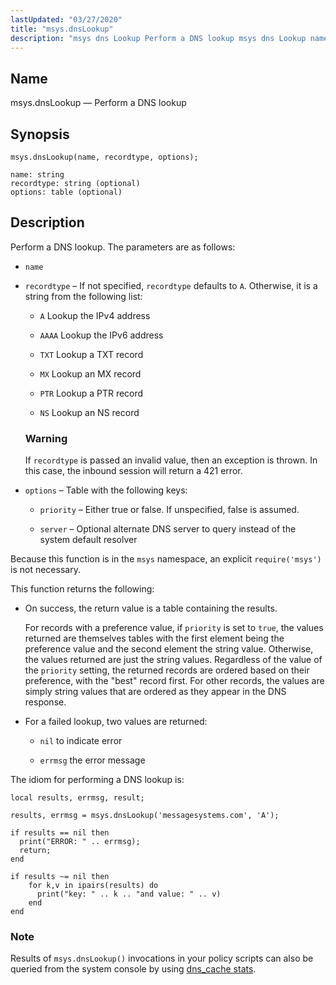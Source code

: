 ```yaml
---
lastUpdated: "03/27/2020"
title: "msys.dnsLookup"
description: "msys dns Lookup Perform a DNS lookup msys dns Lookup name recordtype options Perform a DNS lookup The parameters are as follows name recordtype If not specified recordtype defaults to A Otherwise it is a string from the following list A Lookup the I Pv 4 address AAAA Lookup the..."
---
```


<a name="lua.ref.msys.dnslookup"></a> 
## Name

msys.dnsLookup — Perform a DNS lookup

<a name="idp16040672"></a> 
## Synopsis

`msys.dnsLookup(name, recordtype, options);`

```
name: string
recordtype: string (optional)
options: table (optional)
```
<a name="idp16043712"></a> 
## Description

Perform a DNS lookup. The parameters are as follows:

*   `name`

*   `recordtype` – If not specified, `recordtype` defaults to `A`. Otherwise, it is a string from the following list:

    *   `A` Lookup the IPv4 address

    *   `AAAA` Lookup the IPv6 address

    *   `TXT` Lookup a TXT record

    *   `MX` Lookup an MX record

    *   `PTR` Lookup a PTR record

    *   `NS` Lookup an NS record

    ### Warning

    If `recordtype` is passed an invalid value, then an exception is thrown. In this case, the inbound session will return a 421 error.

*   `options` – Table with the following keys:

    *   `priority` – Either true or false. If unspecified, false is assumed.

    *   `server` – Optional alternate DNS server to query instead of the system default resolver

Because this function is in the `msys` namespace, an explicit `require('msys')` is not necessary.

This function returns the following:

*   On success, the return value is a table containing the results.

    For records with a preference value, if `priority` is set to `true`, the values returned are themselves tables with the first element being the preference value and the second element the string value. Otherwise, the values returned are just the string values. Regardless of the value of the `priority` setting, the returned records are ordered based on their preference, with the "best" record first. For other records, the values are simply string values that are ordered as they appear in the DNS response.

*   For a failed lookup, two values are returned:

    *   `nil` to indicate error

    *   `errmsg` the error message

The idiom for performing a DNS lookup is:

```
local results, errmsg, result;

results, errmsg = msys.dnsLookup('messagesystems.com', 'A');

if results == nil then
  print("ERROR: " .. errmsg);
  return;
end

if results ~= nil then
    for k,v in ipairs(results) do
      print("key: " .. k .. "and value: " .. v)
    end
end
```

### Note

Results of `msys.dnsLookup()` invocations in your policy scripts can also be queried from the system console by using [dns_cache stats](/momentum/4/console-commands/dns-cache).